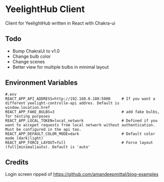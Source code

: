 # YeelightHub Client

Client for YeelightHub written in React with Chakra-ui

## Todo

* Bump ChakraUi to v1.0
* Change bulb color
* Change scenes
* Better view for multiple bulbs in minimal layout

## Environment Variables

    #.env
    REACT_APP_API_ADDRESS=http://192.168.0.108:5000     # If you want a different yeelight-controlle-api addres. Default is window.location.href
    REACT_APP_FAKE_BULBS=3                              # add fake bulbs, for testing purposes
    REACT_APP_LOCAL_TOKEN=local_network                 # Defined if you want to accepet requests from local network without authentication. Must be configured in the api too.
    REACT_APP_DEFAULT_COLOR_MODE=dark                   # Default color mode (dark|light)
    REACT_APP_FORCE_LAYOUT=full                         # Force layout (full|minimal|auto). Default is 'auto'

## Credits

Login screen ripped of https://github.com/amandeepmittal/blog-examples
